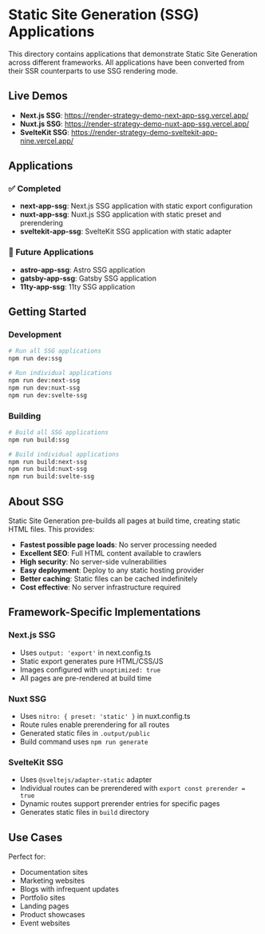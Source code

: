 # Static Site Generation (SSG) Applications

This directory contains applications that demonstrate Static Site Generation across different frameworks. All applications have been converted from their SSR counterparts to use SSG rendering mode.

## Live Demos

- **Next.js SSG**: <https://render-strategy-demo-next-app-ssg.vercel.app/>
- **Nuxt.js SSG**: <https://render-strategy-demo-nuxt-app-ssg.vercel.app/>
- **SvelteKit SSG**: <https://render-strategy-demo-sveltekit-app-nine.vercel.app/>

## Applications

### ✅ Completed
- **next-app-ssg**: Next.js SSG application with static export configuration
- **nuxt-app-ssg**: Nuxt.js SSG application with static preset and prerendering
- **sveltekit-app-ssg**: SvelteKit SSG application with static adapter

### 🔮 Future Applications
- **astro-app-ssg**: Astro SSG application  
- **gatsby-app-ssg**: Gatsby SSG application
- **11ty-app-ssg**: 11ty SSG application

## Getting Started

### Development
```bash
# Run all SSG applications
npm run dev:ssg

# Run individual applications
npm run dev:next-ssg
npm run dev:nuxt-ssg
npm run dev:svelte-ssg
```

### Building
```bash
# Build all SSG applications
npm run build:ssg

# Build individual applications
npm run build:next-ssg
npm run build:nuxt-ssg
npm run build:svelte-ssg
```

## About SSG

Static Site Generation pre-builds all pages at build time, creating static HTML files. This provides:

- **Fastest possible page loads**: No server processing needed
- **Excellent SEO**: Full HTML content available to crawlers
- **High security**: No server-side vulnerabilities
- **Easy deployment**: Deploy to any static hosting provider
- **Better caching**: Static files can be cached indefinitely
- **Cost effective**: No server infrastructure required

## Framework-Specific Implementations

### Next.js SSG
- Uses `output: 'export'` in next.config.ts
- Static export generates pure HTML/CSS/JS
- Images configured with `unoptimized: true`
- All pages are pre-rendered at build time

### Nuxt SSG
- Uses `nitro: { preset: 'static' }` in nuxt.config.ts
- Route rules enable prerendering for all routes
- Generated static files in `.output/public`
- Build command uses `npm run generate`

### SvelteKit SSG
- Uses `@sveltejs/adapter-static` adapter
- Individual routes can be prerendered with `export const prerender = true`
- Dynamic routes support prerender entries for specific pages
- Generates static files in `build` directory

## Use Cases

Perfect for:
- Documentation sites
- Marketing websites  
- Blogs with infrequent updates
- Portfolio sites
- Landing pages
- Product showcases
- Event websites
